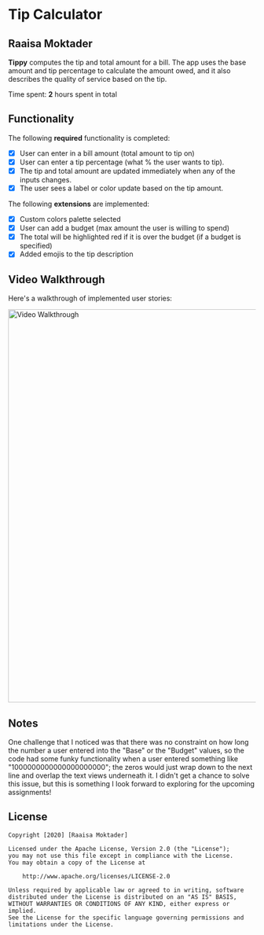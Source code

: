 # Tip Calculator 

## Raaisa Moktader

**Tippy** computes the tip and total amount for a bill. The app uses the base amount and tip percentage to calculate the amount owed, and it also describes the quality of service based on the tip.

Time spent: **2** hours spent in total

## Functionality 

The following **required** functionality is completed:

* [X] User can enter in a bill amount (total amount to tip on)
* [X] User can enter a tip percentage (what % the user wants to tip).
* [X] The tip and total amount are updated immediately when any of the inputs changes.
* [X] The user sees a label or color update based on the tip amount. 

The following **extensions** are implemented:

* [X] Custom colors palette selected
* [X] User can add a budget (max amount the user is willing to spend)
* [X] The total will be highlighted red if it is over the budget (if a budget is specified)
* [X] Added emojis to the tip description

## Video Walkthrough

Here's a walkthrough of implemented user stories:

<img src="https://i.imgur.com/4qN4AFB.gif" title='Tip Calculator' height = '800' width='' alt='Video Walkthrough' />

## Notes

One challenge that I noticed was that there was no constraint on how long the number a user entered into the 
"Base" or the "Budget" values, so the code had some funky functionality when a user entered something like "1000000000000000000000";
the zeros would just wrap down to the next line and overlap the text views underneath it. I didn't get a chance to solve this issue,
but this is something I look forward to exploring for the upcoming assignments!

## License

    Copyright [2020] [Raaisa Moktader]

    Licensed under the Apache License, Version 2.0 (the "License");
    you may not use this file except in compliance with the License.
    You may obtain a copy of the License at

        http://www.apache.org/licenses/LICENSE-2.0

    Unless required by applicable law or agreed to in writing, software
    distributed under the License is distributed on an "AS IS" BASIS,
    WITHOUT WARRANTIES OR CONDITIONS OF ANY KIND, either express or implied.
    See the License for the specific language governing permissions and
    limitations under the License.
